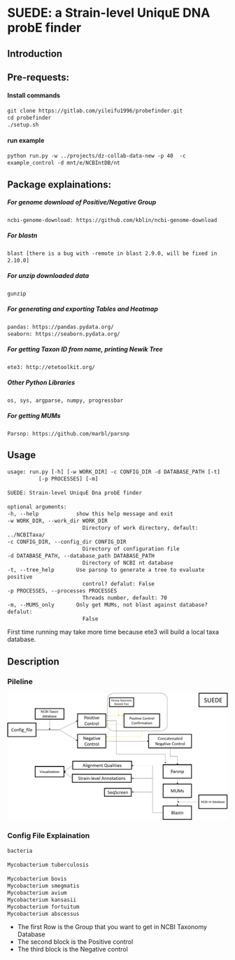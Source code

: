 # SUEDE: a Strain-level UniquE DNA probE finder

## Introduction

## Pre-requests:
#### Install commands

    git clone https://gitlab.com/yileifu1996/probefinder.git
    cd probefinder
    ./setup.sh
#### run example

    python run.py -w ../projects/dz-collab-data-new -p 40  -c example_control -d mnt/e/NCBIntDB/nt

## Package explainations:
##### For genome download of Positive/Negative Group

    ncbi-genome-download: https://github.com/kblin/ncbi-genome-download 

##### For blastn

    blast [there is a bug with -remote in blast 2.9.0, will be fixed in 2.10.0]

##### For unzip downloaded data

    gunzip

##### For generating and exporting Tables and Heatmap

    pandas: https://pandas.pydata.org/
    seaborn: https://seaborn.pydata.org/

##### For getting Taxon ID from name, printing Newik Tree

    ete3: http://etetoolkit.org/

##### Other Python Libraries

    os, sys, argparse, numpy, progressbar

##### For getting MUMs

    Parsnp: https://github.com/marbl/parsnp

    
## Usage

    usage: run.py [-h] [-w WORK_DIR] -c CONFIG_DIR -d DATABASE_PATH [-t]
              [-p PROCESSES] [-m]

    SUEDE: Strain-level UniquE Dna probE finder

    optional arguments:
    -h, --help            show this help message and exit
    -w WORK_DIR, --work_dir WORK_DIR
                            Directory of work directory, default: ../NCBITaxa/
    -c CONFIG_DIR, --config_dir CONFIG_DIR
                            Directory of configuration file
    -d DATABASE_PATH, --database_path DATABASE_PATH
                            Directory of NCBI nt database
    -t, --tree_help       Use parsnp to generate a tree to evaluate positive
                            control? defalut: False
    -p PROCESSES, --processes PROCESSES
                            Threads number, default: 70
    -m, --MUMS_only       Only get MUMs, not blast against database? defalut:
                            False

First time running may take more time because ete3 will build a local taxa database. 

## Description



### Pileline

![](readme/Pipeline.png)

### Config File Explaination

    bacteria

    Mycobacterium tuberculosis

    Mycobacterium bovis
    Mycobacterium smegmatis
    Mycobacterium avium
    Mycobacterium kansasii
    Mycobacterium fortuitum
    Mycobacterium abscessus

- The first Row is the Group that you want to get in NCBI Taxonomy Database
- The second block is the Positive control
- The third block is the Negative control

